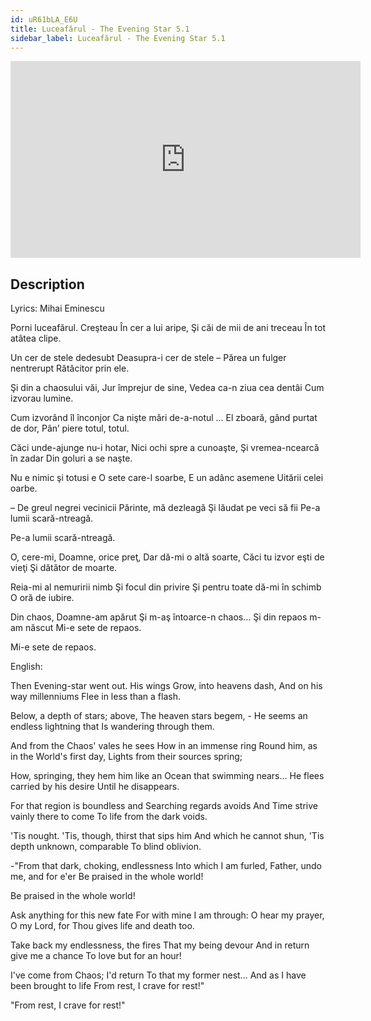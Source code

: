 ```yaml
---
id: uR61bLA_E6U
title: Luceafărul - The Evening Star 5.1
sidebar_label: Luceafărul - The Evening Star 5.1
---
```


<iframe
  width="560"
  height="315"
  src="https://www.youtube.com/embed/uR61bLA_E6U"
  title="YouTube video player"
  frameborder="0"
  allow="accelerometer; autoplay; clipboard-write; encrypted-media; gyroscope; picture-in-picture; web-share"
  referrerpolicy="strict-origin-when-cross-origin"
  allowfullscreen
></iframe>

## Description

Lyrics: Mihai Eminescu

Porni luceafărul. Creşteau
În cer a lui aripe,
Şi căi de mii de ani treceau
În tot atâtea clipe.

Un cer de stele dedesubt
Deasupra-i cer de stele –
Părea un fulger nentrerupt
Rătăcitor prin ele.

Şi din a chaosului văi,
Jur împrejur de sine,
Vedea ca-n ziua cea dentâi
Cum izvorau lumine.

Cum izvorând îl înconjor
Ca nişte mări de-a-notul …
El zboară, gând purtat de dor,
Pân’ piere totul, totul.

Căci unde-ajunge nu-i hotar,
Nici ochi spre a cunoaşte,
Şi vremea-ncearcă în zadar
Din goluri a se naşte.

Nu e nimic şi totusi e
O sete care-l soarbe,
E un adânc asemene
Uitării celei oarbe.

– De greul negrei vecinicii
Părinte, mă dezleagă
Şi lăudat pe veci să fii
Pe-a lumii scară-ntreagă.

Pe-a lumii scară-ntreagă.

O, cere-mi, Doamne, orice preţ,
Dar dă-mi o altă soarte,
Căci tu izvor eşti de vieţi
Şi dătător de moarte.

Reia-mi al nemuririi nimb
Şi focul din privire
Şi pentru toate dă-mi în schimb
O oră de iubire.

Din chaos, Doamne-am apărut
Şi m-aş întoarce-n chaos…
Şi din repaos m-am născut
Mi-e sete de repaos.

Mi-e sete de repaos.

English:

Then Evening-star went out. His wings
Grow, into heavens dash,
And on his way millenniums
Flee in less than a flash.
 
Below, a depth of stars; above,
The heaven stars begem, -
He seems an endless lightning that
Is wandering through them.
 
And from the Chaos' vales he sees
How in an immense ring
Round him, as in the World's first day,
Lights from their sources spring;
 
How, springing, they hem him like an
Ocean that swimming nears...
He flees carried by his desire
Until he disappears.
 
For that region is boundless and
Searching regards avoids
And Time strive vainly there to come
To life from the dark voids.
 
'Tis nought. 'Tis, though, thirst that sips him
And which he cannot shun,
'Tis depth unknown, comparable
To blind oblivion.
 
-"From that dark, choking, endlessness
Into which I am furled,
Father, undo me, and for e'er
Be praised in the whole world!

Be praised in the whole world!
 
Ask anything for this new fate
For with mine I am through:
O hear my prayer, O my Lord, for
Thou gives life and death too.
 
Take back my endlessness, the fires
That my being devour
And in return give me a chance
To love but for an hour!
 
I've come from Chaos; I'd return
To that my former nest...
And as I have been brought to life
From rest, I crave for rest!"

"From rest, I crave for rest!"
